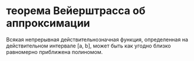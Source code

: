 # теорема Вейерштрасса об аппроксимации
Всякая непрерывная действительнозначная функция, определенная на действительном интервале \[a, b\], может быть как угодно близко равномерно приближена полиномом.